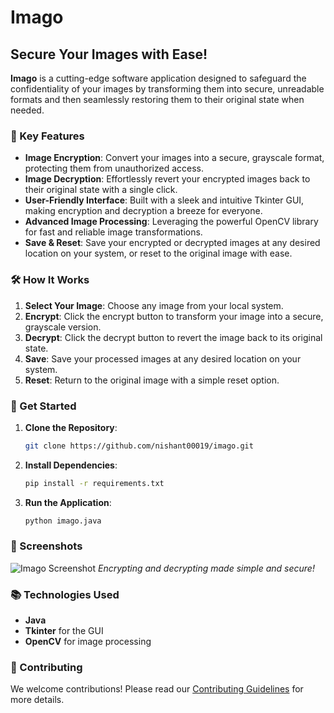 # Imago

## Secure Your Images with Ease!

**Imago** is a cutting-edge software application designed to safeguard the confidentiality of your images by transforming them into secure, unreadable formats and then seamlessly restoring them to their original state when needed.

### 🌟 Key Features

- **Image Encryption**: Convert your images into a secure, grayscale format, protecting them from unauthorized access.
- **Image Decryption**: Effortlessly revert your encrypted images back to their original state with a single click.
- **User-Friendly Interface**: Built with a sleek and intuitive Tkinter GUI, making encryption and decryption a breeze for everyone.
- **Advanced Image Processing**: Leveraging the powerful OpenCV library for fast and reliable image transformations.
- **Save & Reset**: Save your encrypted or decrypted images at any desired location on your system, or reset to the original image with ease.

### 🛠️ How It Works

1. **Select Your Image**: Choose any image from your local system.
2. **Encrypt**: Click the encrypt button to transform your image into a secure, grayscale version.
3. **Decrypt**: Click the decrypt button to revert the image back to its original state.
4. **Save**: Save your processed images at any desired location on your system.
5. **Reset**: Return to the original image with a simple reset option.

### 🚀 Get Started

1. **Clone the Repository**:
    ```bash
    git clone https://github.com/nishant00019/imago.git
    ```
2. **Install Dependencies**:
    ```bash
    pip install -r requirements.txt
    ```
3. **Run the Application**:
    ```bash
    python imago.java
    ```

### 🎨 Screenshots

![Imago Screenshot](path_to_screenshot.png)
*Encrypting and decrypting made simple and secure!*

### 📚 Technologies Used

- **Java**
- **Tkinter** for the GUI
- **OpenCV** for image processing

### 🌟 Contributing

We welcome contributions! Please read our [Contributing Guidelines](CONTRIBUTING.md) for more details.
